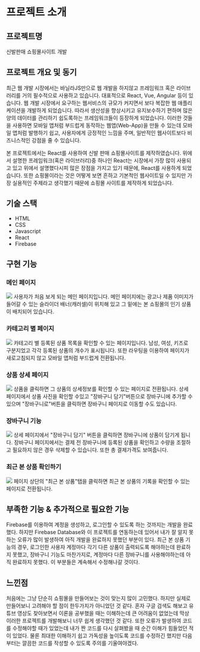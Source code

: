 # 프로젝트 소개

## 프로젝트명
신발판매 쇼핑몰사이트 개발

## 프로젝트 개요 및 동기
최근 웹 개발 시장에서는 바닐라JS만으로 웹 개발을 하지않고 프레임워크 혹은 라이브러리를 거의 필수적으로 사용하고 있습니다. 대표적으로 React, Vue, Angular 등이 있습니다. 웹 개발 시장에서 요구하는 웹서비스의 규모가 커지면서 보다 복잡한 웹 애플리케이션을 개발하게 되었습니다. 따라서 생산성을 향상시키고 유지보수하기 편하며 많은 양의 데이터를 관리하기 쉽도록하는 프레임워크들이 등장하게 되었습니다. 이러한 것들을 사용하면 모바일 앱처럼 부드럽게 동작하는 웹앱(Web-App)을 만들 수 있는데 모바일 앱처럼 발행하기 쉽고, 사용자에게 긍정적인  느낌을 주며, 일반적인 웹사이트보다 비즈니스적인 강점을 줄 수 있습니다. 

본 프로젝트에서는 React를 사용하여 신발 판매 쇼핑몰사이트를 제작하였습니다. 위에서 설명한 프레임워크(혹은 라이브러리)중 하나인 React는 시장에서 가장 많이 사용되고 있고 위에서 설명했다시피 많은 장점을 가지고 있기 때문에, React를 사용하게 되었습니다. 또한 쇼핑몰이라는 것은 어떻게 보면 흔하고 기본적인 웹사이트일 수 있지만 가장 실용적인 주제라고 생각했기 때문에 쇼핑몰 사이트를 제작하게 되었습니다.

## 기술 스택

- HTML
- CSS
- Javascript
- React
- Firebase

## 구현 기능
### 메인 페이지

<img src="https://user-images.githubusercontent.com/17917009/170274217-ef862e00-3c38-43aa-9310-4b230810d49e.gif" style="text-align : center">
사용자가 처음 보게 되는 메인 페이지입니다. 메인 페이지에는 광고나 제품 이미지가 들어갈 수 있는 슬라이더 배너(캐러셀)이 위치해 있고 그 밑에는 본 쇼핑몰의 인기 상품이 배치되어 있습니다.

### 카테고리 별 페이지
<img src="https://user-images.githubusercontent.com/17917009/170276347-c347bde4-29d3-473e-a5f2-53249a1345c1.gif" style="text-align : center">
카테고리 별 등록된 상품 목록을 확인할 수 있는 페이지입니다.  남성, 여성, 키즈로 구분지었고 각각 등록된 상품의 개수가 표시됩니다. 또한 라우팅을 이용하여 페이지가 새로고침되지 않고 모바일 앱처럼 부드럽게 전환됩니다.

### 상품 상세 페이지
<img src="https://user-images.githubusercontent.com/17917009/170281897-93cc1351-dff5-4af6-a015-3be294149c44.gif">
상품을 클릭하면 그 상품의 상세정보를 확인할 수 있는 페이지로 전환됩니다. 상세 페이지에서 상품 사진을 확인할 수있고 "장바구니 담기"버튼으로 장바구니에 추가할 수 있으며 "장바구니로"버튼을 클릭하면 장바구니 페이지로 이동할 수도 있습니다.

###  장바구니 기능
<img src="https://user-images.githubusercontent.com/17917009/170284937-45a7dacb-476d-4f6d-a4ba-2dbfb423149d.gif" style="text-align : center">
상세 페이지에서 "장바구니 담기" 버튼을 클릭하면 장바구니에 상품이 담기게 됩니다. 장바구니 페이지에서는 결제 전 장바구니에 등록된 상품을 확인하고 수량을 조절하고 필요하지 않은 경우 삭제할 수 있습니다. 또한 총 결제가격도 보여줍니다.

### 최근 본 상품 확인하기
<img src="https://user-images.githubusercontent.com/17917009/170285112-07e8558e-4144-4c0d-a86e-82aa33af694a.gif" style="text-align : center">
페이지 상단의 "최근 본 상품"탭을 클릭하면 최근 본 상품의 기록을 확인할 수 있는 페이지로 전환됩니다.

## 부족한 기능 & 추가적으로 필요한 기능

Firebase를 이용하여 계정을 생성하고, 로그인할 수 있도록 하는 것까지는 개발을 완료했다. 하지만 Firebase Database와 이 프로젝트를 연동하는데 있어서 내가 잘 알지 못하는 오류가 많이 발생하여 아직 개발을 완료하지 못했던 부분이 있다. 최근 본 상품 기능의 경우, 로그인한 사용자 계정마다 각기 다른 상품이 출력되도록 해야하는데 완료하지 못했고, 장바구니 기능도 마찬가지로, 계정마다 다른 장바구니를 사용해야하는데 아직 완료하지 못했다. 이 부분들은 계속해서 수정해나갈 것이다.

## 느낀점
처음에는 그냥 단순히 쇼핑몰을 만들어보는 것이 맞는지 많이 고민했다. 하지만 실제로 만들어보니 고려해야 할 점이 한두가지가 아니었던 것 같다. 혼자 구글 검색도 해보고 유튜브 영상도 찾아보면서 이론을 공부했을 때는 이해하는데 큰 어려움이 없었는데 막상 이러한 프로젝트를 개발해보니 너무 쉽게 생각했던 것 같다. 또한 오류가 발생하여 코드를 수정해야할 때가 있었는데 내가 짠 코드를 다시 살펴봤을 때 순간 이해가 힘들었던 적이 있었다. 물론 최대한 이해하기 쉽고 가독성을 높이도록 코드를 수정하긴 했지만 다음부터는 깔끔한 코드를 작성할 수 있도록 주의를 기울여야겠다.

